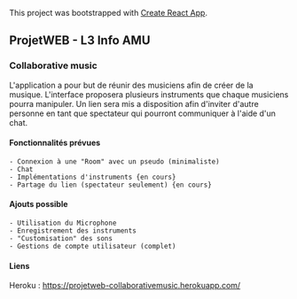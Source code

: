 This project was bootstrapped with [Create React App](https://github.com/facebook/create-react-app).

## ProjetWEB - L3 Info AMU

### Collaborative music

L'application a pour but de réunir des musiciens afin de créer de la musique.
L'interface proposera plusieurs instruments que chaque musiciens pourra manipuler.
Un lien sera mis a disposition afin d'inviter d'autre personne en tant que spectateur qui pourront communiquer
à l'aide d'un chat.

#### Fonctionnalités prévues

    - Connexion à une "Room" avec un pseudo (minimaliste)
    - Chat
    - Implémentations d'instruments {en cours}
    - Partage du lien (spectateur seulement) {en cours}

#### Ajouts possible

    - Utilisation du Microphone
    - Enregistrement des instruments
    - "Customisation" des sons
    - Gestions de compte utilisateur (complet)
    
#### Liens

Heroku : https://projetweb-collaborativemusic.herokuapp.com/
